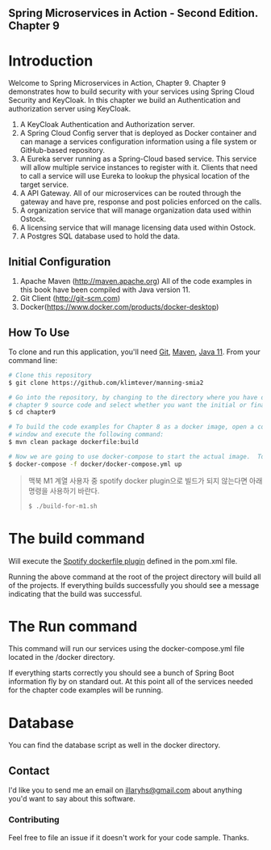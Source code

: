 ## Spring Microservices in Action - Second Edition. Chapter 9

# Introduction
Welcome to Spring Microservices in Action, Chapter 9.  Chapter 9 demonstrates how to build security with your services using Spring Cloud Security and KeyCloak.  In this chapter we build an Authentication and authorization server using KeyCloak. 

1. A KeyCloak Authentication and Authorization server.
2. A Spring Cloud Config server that is deployed as Docker container and can manage a services configuration information using a file system or GitHub-based repository.
3. A Eureka server running as a Spring-Cloud based service. This service will allow multiple service instances to register with it. Clients that need to call a service will use Eureka to lookup the physical location of the target service.
4. A API Gateway. All of our microservices can be routed through the gateway and have pre, response and post policies enforced on the calls.
5. A organization service that will manage organization data used within Ostock.
6. A licensing service that will manage licensing data used within Ostock.
7. A Postgres SQL database used to hold the data.

## Initial Configuration
1.	Apache Maven (http://maven.apache.org)  All of the code examples in this book have been compiled with Java version 11.
2.	Git Client (http://git-scm.com)
3.  Docker(https://www.docker.com/products/docker-desktop)


## How To Use

To clone and run this application, you'll need [Git](https://git-scm.com), [Maven](https://maven.apache.org/), [Java 11](https://www.oracle.com/technetwork/java/javase/downloads/jdk11-downloads-5066655.html). From your command line:

```bash
# Clone this repository
$ git clone https://github.com/klimtever/manning-smia2

# Go into the repository, by changing to the directory where you have downloaded the 
# chapter 9 source code and select whether you want the initial or final configuration
$ cd chapter9

# To build the code examples for Chapter 8 as a docker image, open a command-line 
# window and execute the following command:
$ mvn clean package dockerfile:build

# Now we are going to use docker-compose to start the actual image.  To start the docker image, stay in the directory containing  your chapter 8 source code and  Run the following command: 
$ docker-compose -f docker/docker-compose.yml up
```

> 맥북 M1 계열 사용자 중 spotify docker plugin으로 빌드가 되지 않는다면 아래 명령을 사용하기 바란다.
> ```bash
> $ ./build-for-m1.sh
> ```

# The build command

Will execute the [Spotify dockerfile plugin](https://github.com/spotify/dockerfile-maven) defined in the pom.xml file.  

 Running the above command at the root of the project directory will build all of the projects.  If everything builds successfully you should see a message indicating that the build was successful.

# The Run command

This command will run our services using the docker-compose.yml file located in the /docker directory. 

If everything starts correctly you should see a bunch of Spring Boot information fly by on standard out.  At this point all of the services needed for the chapter code examples will be running.

# Database
You can find the database script as well in the docker directory.

## Contact

I'd like you to send me an email on <illaryhs@gmail.com> about anything you'd want to say about this software.

### Contributing
Feel free to file an issue if it doesn't work for your code sample. Thanks.